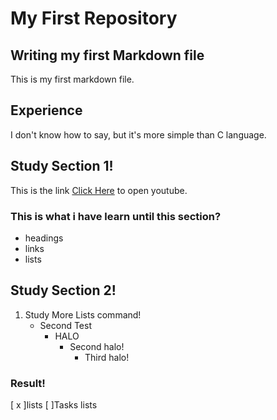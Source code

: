 # My First Repository
## Writing my first Markdown file
This is my first markdown file.
## Experience
I don't know how to say, but it's more simple than C language.
## Study Section 1!
This is the link [Click Here](https://youtube.com) to open youtube.
### This is what i have learn until this section?
- headings
- links
- lists
## Study Section 2!
1. Study More Lists command!
   - Second Test
     - HALO
       * Second halo!
         - Third halo!
### Result!
[ x ]lists
[  ]Tasks lists
